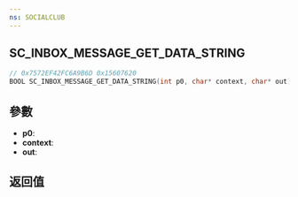 ```yaml
---
ns: SOCIALCLUB
---
```

## SC_INBOX_MESSAGE_GET_DATA_STRING

```c
// 0x7572EF42FC6A9B6D 0x15607620
BOOL SC_INBOX_MESSAGE_GET_DATA_STRING(int p0, char* context, char* out);
```


## 參數
* **p0**: 
* **context**: 
* **out**: 

## 返回值
